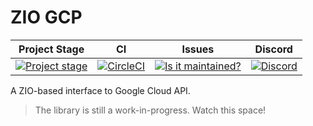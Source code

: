 # ZIO GCP

| Project Stage                         | CI                                       | Issues                                                      | Discord                                   |
| ------------------------------------- |------------------------------------------|-------------------------------------------------------------|-------------------------------------------|
| [![Project stage][Stage]][Stage-Page] | [![CircleCI][Badge-Circle]][Link-Circle] | [![Is it maintained?][Badge-Maintenance]][Link-Maintenance] | [![Discord][Badge-Discord]][Link-Discord] |


A ZIO-based interface to Google Cloud API.

> The library is still a work-in-progress. Watch this space!

[Badge-Circle]: https://circleci.com/gh/zio/zio-gcp/tree/master.svg?style=svg
[Badge-Discord]: https://img.shields.io/discord/629491597070827530?logo=discord
[Badge-Maintenance]: http://isitmaintained.com/badge/resolution/zio/zio-gcp.svg
[Link-Circle]: https://circleci.com/gh/zio/zio-gcp/tree/master
[Link-Discord]: https://discord.gg/2ccFBr4
[Link-Maintenance]: http://isitmaintained.com/project/zio/zio-gcp
[Stage]: https://img.shields.io/badge/Project%20Stage-Experimental-yellow.svg
[Stage-Page]: https://github.com/zio/zio/wiki/Project-Stages
